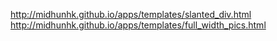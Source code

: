 

http://midhunhk.github.io/apps/templates/slanted_div.html  
http://midhunhk.github.io/apps/templates/full_width_pics.html  
